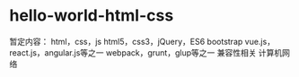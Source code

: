 # hello-world-html-css

暂定内容：
  html，css，js
  html5，css3，jQuery，ES6
  bootstrap
  vue.js，react.js，angular.js等之一
  webpack，grunt，glup等之一
  兼容性相关
  计算机网络

